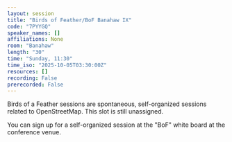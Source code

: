 ```yaml
---
layout: session
title: "Birds of Feather/BoF Banahaw IX"
code: "7PYYGQ"
speaker_names: []
affiliations: None
room: "Banahaw"
length: "30"
time: "Sunday, 11:30"
time_iso: "2025-10-05T03:30:00Z"
resources: []
recording: False
prerecorded: False
---
```


Birds of a Feather sessions are spontaneous, self-organized sessions related to OpenStreetMap. This slot is still unassigned.

You can sign up for a self-organized session at the &#34;BoF&#34; white board at the conference venue.

